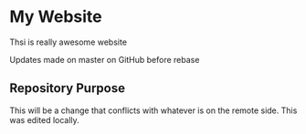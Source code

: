 # My Website

Thsi is really awesome website


Updates made on master on GitHub before rebase


## Repository Purpose

This will be a change that conflicts
with whatever is on the remote side.
This was edited locally.